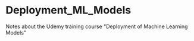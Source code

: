 # Deployment_ML_Models
Notes about the Udemy training course "Deployment of Machine Learning Models"
